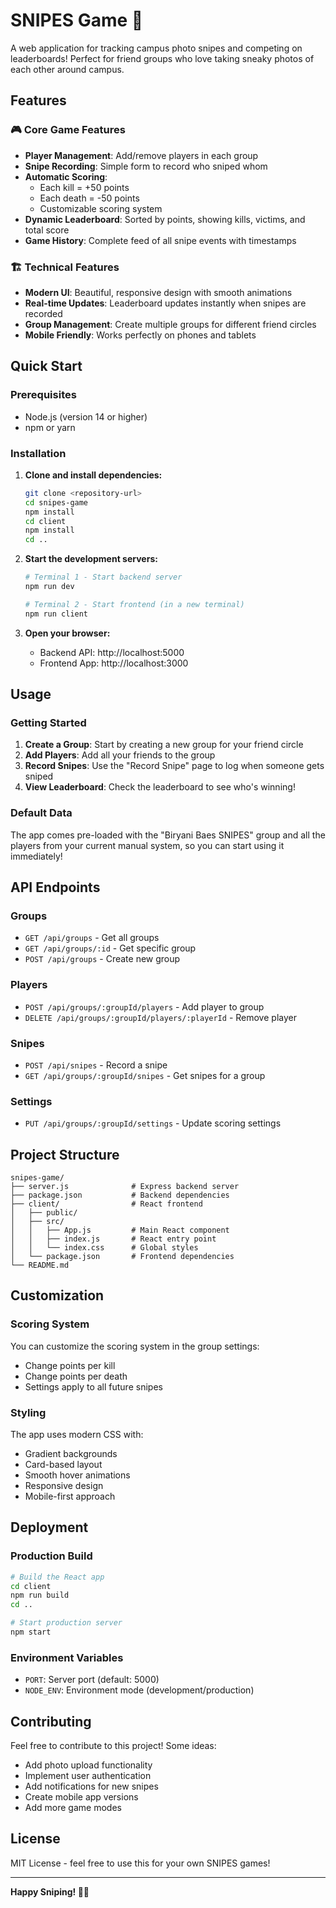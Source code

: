 # SNIPES Game 🎯

A web application for tracking campus photo snipes and competing on leaderboards! Perfect for friend groups who love taking sneaky photos of each other around campus.

## Features

### 🎮 Core Game Features
- **Player Management**: Add/remove players in each group
- **Snipe Recording**: Simple form to record who sniped whom
- **Automatic Scoring**: 
  - Each kill = +50 points
  - Each death = -50 points
  - Customizable scoring system
- **Dynamic Leaderboard**: Sorted by points, showing kills, victims, and total score
- **Game History**: Complete feed of all snipe events with timestamps

### 🏗️ Technical Features
- **Modern UI**: Beautiful, responsive design with smooth animations
- **Real-time Updates**: Leaderboard updates instantly when snipes are recorded
- **Group Management**: Create multiple groups for different friend circles
- **Mobile Friendly**: Works perfectly on phones and tablets

## Quick Start

### Prerequisites
- Node.js (version 14 or higher)
- npm or yarn

### Installation

1. **Clone and install dependencies:**
   ```bash
   git clone <repository-url>
   cd snipes-game
   npm install
   cd client
   npm install
   cd ..
   ```

2. **Start the development servers:**
   ```bash
   # Terminal 1 - Start backend server
   npm run dev
   
   # Terminal 2 - Start frontend (in a new terminal)
   npm run client
   ```

3. **Open your browser:**
   - Backend API: http://localhost:5000
   - Frontend App: http://localhost:3000

## Usage

### Getting Started
1. **Create a Group**: Start by creating a new group for your friend circle
2. **Add Players**: Add all your friends to the group
3. **Record Snipes**: Use the "Record Snipe" page to log when someone gets sniped
4. **View Leaderboard**: Check the leaderboard to see who's winning!

### Default Data
The app comes pre-loaded with the "Biryani Baes SNIPES" group and all the players from your current manual system, so you can start using it immediately!

## API Endpoints

### Groups
- `GET /api/groups` - Get all groups
- `GET /api/groups/:id` - Get specific group
- `POST /api/groups` - Create new group

### Players
- `POST /api/groups/:groupId/players` - Add player to group
- `DELETE /api/groups/:groupId/players/:playerId` - Remove player

### Snipes
- `POST /api/snipes` - Record a snipe
- `GET /api/groups/:groupId/snipes` - Get snipes for a group

### Settings
- `PUT /api/groups/:groupId/settings` - Update scoring settings

## Project Structure

```
snipes-game/
├── server.js              # Express backend server
├── package.json           # Backend dependencies
├── client/                # React frontend
│   ├── public/
│   ├── src/
│   │   ├── App.js         # Main React component
│   │   ├── index.js       # React entry point
│   │   └── index.css      # Global styles
│   └── package.json       # Frontend dependencies
└── README.md
```

## Customization

### Scoring System
You can customize the scoring system in the group settings:
- Change points per kill
- Change points per death
- Settings apply to all future snipes

### Styling
The app uses modern CSS with:
- Gradient backgrounds
- Card-based layout
- Smooth hover animations
- Responsive design
- Mobile-first approach

## Deployment

### Production Build
```bash
# Build the React app
cd client
npm run build
cd ..

# Start production server
npm start
```

### Environment Variables
- `PORT`: Server port (default: 5000)
- `NODE_ENV`: Environment mode (development/production)

## Contributing

Feel free to contribute to this project! Some ideas:
- Add photo upload functionality
- Implement user authentication
- Add notifications for new snipes
- Create mobile app versions
- Add more game modes

## License

MIT License - feel free to use this for your own SNIPES games!

---

**Happy Sniping! 🎯📸**
